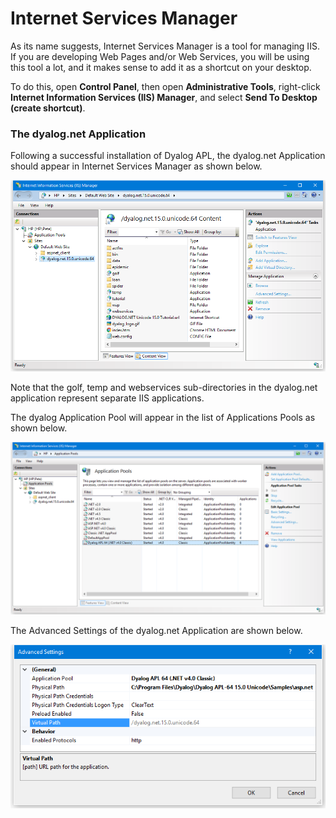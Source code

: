 # Internet Services Manager

As its name suggests, Internet Services Manager is a tool for managing IIS. If you are developing Web Pages and/or Web Services, you will be using this tool a lot, and it makes sense to add it as a shortcut on your desktop.

To do this, open **Control Panel**, then open **Administrative Tools**, right-click **Internet Information Services (IIS) Manager**, and select **Send To Desktop (create shortcut)**.

### The dyalog.net Application

Following a successful installation of Dyalog APL, the dyalog.net Application should appear in Internet Services Manager as shown below.

![iis1](../img/iis1.png)

Note that the golf, temp and webservices sub-directories in the dyalog.net application represent separate IIS applications.

The dyalog Application Pool will appear in the list of Applications Pools as shown below.

![iis application pools](../img/iis-application-pools.png)

The Advanced Settings of the dyalog.net Application are shown below.

![iis advanced settings](../img/iis-advanced-settings.png)
